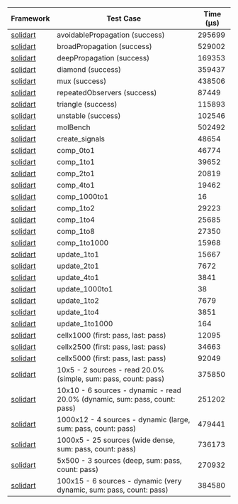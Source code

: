 | Framework | Test Case | Time (μs) |
| --- | --- | --- |
| [solidart](https://github.com/nank1ro/solidart) | avoidablePropagation (success) | 295699 |
| [solidart](https://github.com/nank1ro/solidart) | broadPropagation (success) | 529002 |
| [solidart](https://github.com/nank1ro/solidart) | deepPropagation (success) | 169353 |
| [solidart](https://github.com/nank1ro/solidart) | diamond (success) | 359437 |
| [solidart](https://github.com/nank1ro/solidart) | mux (success) | 438506 |
| [solidart](https://github.com/nank1ro/solidart) | repeatedObservers (success) | 87449 |
| [solidart](https://github.com/nank1ro/solidart) | triangle (success) | 115893 |
| [solidart](https://github.com/nank1ro/solidart) | unstable (success) | 102546 |
| [solidart](https://github.com/nank1ro/solidart) | molBench | 502492 |
| [solidart](https://github.com/nank1ro/solidart) | create_signals | 48654 |
| [solidart](https://github.com/nank1ro/solidart) | comp_0to1 | 46774 |
| [solidart](https://github.com/nank1ro/solidart) | comp_1to1 | 39652 |
| [solidart](https://github.com/nank1ro/solidart) | comp_2to1 | 20819 |
| [solidart](https://github.com/nank1ro/solidart) | comp_4to1 | 19462 |
| [solidart](https://github.com/nank1ro/solidart) | comp_1000to1 | 16 |
| [solidart](https://github.com/nank1ro/solidart) | comp_1to2 | 29223 |
| [solidart](https://github.com/nank1ro/solidart) | comp_1to4 | 25685 |
| [solidart](https://github.com/nank1ro/solidart) | comp_1to8 | 27350 |
| [solidart](https://github.com/nank1ro/solidart) | comp_1to1000 | 15968 |
| [solidart](https://github.com/nank1ro/solidart) | update_1to1 | 15667 |
| [solidart](https://github.com/nank1ro/solidart) | update_2to1 | 7672 |
| [solidart](https://github.com/nank1ro/solidart) | update_4to1 | 3841 |
| [solidart](https://github.com/nank1ro/solidart) | update_1000to1 | 38 |
| [solidart](https://github.com/nank1ro/solidart) | update_1to2 | 7679 |
| [solidart](https://github.com/nank1ro/solidart) | update_1to4 | 3851 |
| [solidart](https://github.com/nank1ro/solidart) | update_1to1000 | 164 |
| [solidart](https://github.com/nank1ro/solidart) | cellx1000 (first: pass, last: pass) | 12095 |
| [solidart](https://github.com/nank1ro/solidart) | cellx2500 (first: pass, last: pass) | 34663 |
| [solidart](https://github.com/nank1ro/solidart) | cellx5000 (first: pass, last: pass) | 92049 |
| [solidart](https://github.com/nank1ro/solidart) | 10x5 - 2 sources - read 20.0% (simple, sum: pass, count: pass) | 375850 |
| [solidart](https://github.com/nank1ro/solidart) | 10x10 - 6 sources - dynamic - read 20.0% (dynamic, sum: pass, count: pass) | 251202 |
| [solidart](https://github.com/nank1ro/solidart) | 1000x12 - 4 sources - dynamic (large, sum: pass, count: pass) | 479441 |
| [solidart](https://github.com/nank1ro/solidart) | 1000x5 - 25 sources (wide dense, sum: pass, count: pass) | 736173 |
| [solidart](https://github.com/nank1ro/solidart) | 5x500 - 3 sources (deep, sum: pass, count: pass) | 270932 |
| [solidart](https://github.com/nank1ro/solidart) | 100x15 - 6 sources - dynamic (very dynamic, sum: pass, count: pass) | 384580 |
